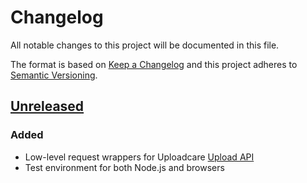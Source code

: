 # Changelog

All notable changes to this project will be documented in this file.

The format is based on [Keep a Changelog](http://keepachangelog.com/en/1.0.0/)
and this project adheres to [Semantic Versioning](http://semver.org/spec/v2.0.0.html).

## [Unreleased]

### Added

* Low-level request wrappers for Uploadcare [Upload API][upload-api]
* Test environment for both Node.js and browsers

[upload-api]: https://uploadcare.com/docs/api_reference/upload/
[Unreleased]: https://github.com/uploadcare/uploadcare-upload-client/tree/master

